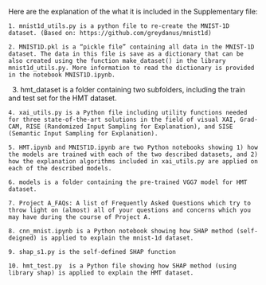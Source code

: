 

Here are the explanation of the what it is included in the Supplementary file:


    1. mnist1d_utils.py is a python file to re-create the MNIST-1D dataset. (Based on: https://github.com/greydanus/mnist1d)

    2. MNIST1D.pkl is a “pickle file” containing all data in the MNIST-1D dataset. The data in this file is save as a dictionary that can be also created using the function make_dataset() in the library mnist1d_utils.py. More information to read the dictionary is provided in the notebook MNIST1D.ipynb.
 
    3. hmt_dataset is a folder containing two subfolders, including the train and test set for the HMT dataset.

    4. xai_utils.py is a Python file including utility functions needed for three state-of-the-art solutions in the field of visual XAI, Grad-CAM, RISE (Randomized Input Sampling for Explanation), and SISE (Semantic Input Sampling for Explanation). 

    5. HMT.ipynb and MNIST1D.ipynb are two Python notebooks showing 1) how the models are trained with each of the two described datasets, and 2) how the explanation algorithms included in xai_utils.py are applied on each of the described models.

    6. models is a folder containing the pre-trained VGG7 model for HMT dataset.

    7. Project A_FAQs: A list of Frequently Asked Questions which try to throw light on (almost) all of your questions and concerns which you may have during the course of Project A.

    8. cnn_mnist.ipynb is a Python notebook showing how SHAP method (self-deigned) is applied to explain the mnist-1d dataset.

    9. shap_s1.py is the self-defined SHAP function

    10. hmt_test.py  is a Python file showing how SHAP method (using library shap) is applied to explain the HMT dataset.

